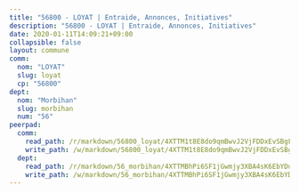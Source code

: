 ```yaml
---
title: "56800 - LOYAT | Entraide, Annonces, Initiatives"
description: "56800 - LOYAT | Entraide, Annonces, Initiatives"
date: 2020-01-11T14:09:21+09:00
collapsible: false
layout: commune
comm:
  nom: "LOYAT"
  slug: loyat
  cp: "56800"
dept:
  nom: "Morbihan"
  slug: morbihan
  num: "56"
peerpad:
  comm:
    read_path: /r/markdown/56800_loyat/4XTTM1t8E8do9qmBwvJ2VjFDDxEvSBgFRcrcoL2oZDoEwEAfB
    write_path: /w/markdown/56800_loyat/4XTTM1t8E8do9qmBwvJ2VjFDDxEvSBgFRcrcoL2oZDoEwEAfB-K3TgTg33hGpdmz2Hzh91dZW7GX2FssU7GTmJuAzxm1nUdWrjR3EyVQ54xYS2wSthmj6t2epeJJLRskoV6H3SK4RT1no577fmrUpQwnWLJ519TWdCdf8E8Y4QaJpqGfW9R2poKiJ5
  dept:
    read_path: /r/markdown/56_morbihan/4XTTMBhPi6SF1jGwmjy3XBA4sK6EbYDun44EYwF3irZ7aBa5U
    write_path: /w/markdown/56_morbihan/4XTTMBhPi6SF1jGwmjy3XBA4sK6EbYDun44EYwF3irZ7aBa5U-K3TgV3HyhWtqSpmJ2GGLPRtHigVTcxkFRVLMX5R66UyRAN55PNUQgmTNwaDuJmWps9EVWQzncDySYbA7Pg7qEdRXsayrZysPHK4HeKM3FG1U8vQvyUvaDoFo4L4Z8coFC71q4zES
---
```


